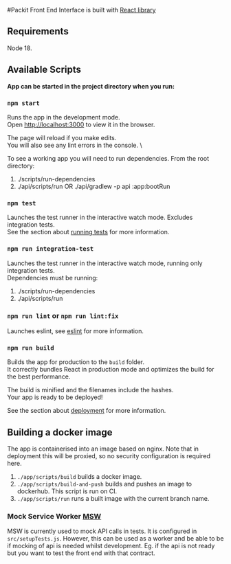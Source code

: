 #Packit Front End
Interface is built with [React library](https://reactjs.org) 

## Requirements
Node 18.

## Available Scripts

**App can be started in the project directory when you run:**

### `npm start`

Runs the app in the development mode.\
Open [http://localhost:3000](http://localhost:3000) to view it in the browser.

The page will reload if you make edits.\
You will also see any lint errors in the console. \

To see a working app you will need to run dependencies. From the root directory:
1. ./scripts/run-dependencies
2. ./api/scripts/run OR ./api/gradlew -p api :app:bootRun

### `npm test`

Launches the test runner in the interactive watch mode. Excludes integration tests. \
See the section about [running tests](https://facebook.github.io/create-react-app/docs/running-tests) for more information.

### `npm run integration-test`

Launches the test runner in the interactive watch mode, running only integration tests. \
Dependencies must be running:
1. ./scripts/run-dependencies
2. ./api/scripts/run


### `npm run lint` or `npm run lint:fix`

Launches eslint, see [eslint](https://eslint.org/) for more information.

### `npm run build`

Builds the app for production to the `build` folder.\
It correctly bundles React in production mode and optimizes the build for the best performance.

The build is minified and the filenames include the hashes.\
Your app is ready to be deployed!

See the section about [deployment](https://facebook.github.io/create-react-app/docs/deployment) for more information.

## Building a docker image
The app is containerised into an image based on nginx. Note that in deployment this will be proxied, so no 
security configuration is required here.
1. `./app/scripts/build` builds a docker image.
2. `./app/scripts/build-and-push` builds and pushes an image to dockerhub. This script is run on CI.
3. `./app/scripts/run` runs a built image with the current branch name.


### Mock Service Worker [MSW](https://mswjs.io/)
MSW is currently used to mock API calls in tests. It is configured in `src/setupTests.js`.
However, this can be used as a worker and be able to be if mocking of api is needed whilst development.
Eg. if the api is not ready but you want to test the front end with that contract.